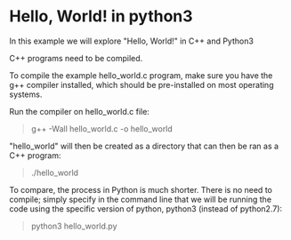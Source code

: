 # Hello, World! in python3

In this example we will explore "Hello, World!" in C++ and Python3

C++ programs need to be compiled.

To compile the example hello_world.c program, make sure you have the g++
compiler installed, which should be pre-installed on most operating systems.

Run the compiler on hello_world.c file:

> g++ -Wall hello_world.c -o hello_world

"hello_world" will then be created as a directory
that can then be ran as a C++ program:

> ./hello_world

To compare, the process in Python is much shorter.
There is no need to compile; simply specify in the command line that
we will be running the code using the specific version of python, python3  (instead of python2.7):

> python3 hello_world.py
